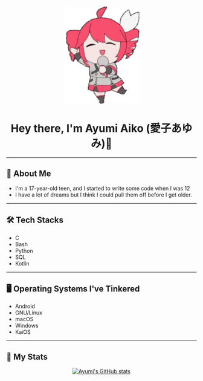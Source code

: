 <p align="center">
  <img src="https://raw.githubusercontent.com/Crystaltrd/Crystaltrd/refs/heads/main/teto-tetoris.gif" alt="tetoris" width="200">
</p>

<h1 align="center">Hey there, I'm Ayumi Aiko (愛子あゆみ)👋</h1>

---

## 🌸 About Me
- I'm a 17-year-old teen, and I started to write some code when I was 12
- I have a lot of dreams but I think I could pull them off before I get older.

---

## 🛠️ Tech Stacks
- C
- Bash
- Python
- SQL
- Kotlin

---

## 🖥️ Operating Systems I've Tinkered
- Android
- GNU/Linux
- macOS
- Windows
- KaiOS

---

## 🥰 My Stats

<p align="center">
  <a href="https://github.com/anuraghazra/github-readme-stats">
    <img src="https://github-readme-stats.vercel.app/api?username=ayumi-aiko&show_icons=true&theme=tokyonight&include_all_commits=true&count_private=true" alt="Ayumi's GitHub stats">
  </a>
</p>